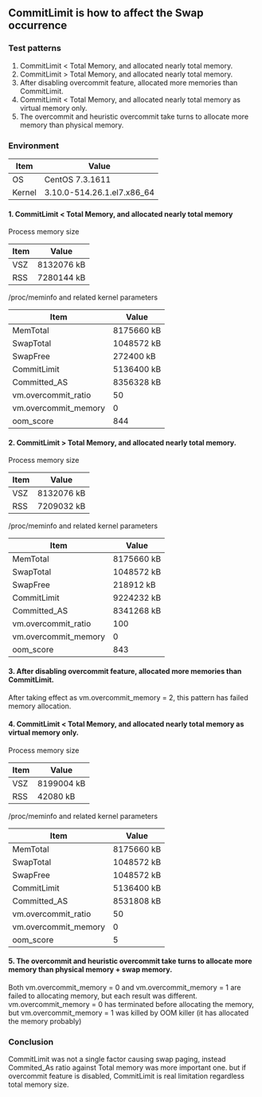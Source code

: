 ## CommitLimit is how to affect the Swap occurrence

### Test patterns

1. CommitLimit < Total Memory, and allocated nearly total memory.
2. CommitLimit > Total Memory, and allocated nearly total memory.
3. After disabling overcommit feature, allocated more memories than CommitLimit.
4. CommitLimit < Total Memory, and allocated nearly total memory as virtual memory only.
5. The overcommit and heuristic overcommit take turns to allocate more memory than physical memory.

### Environment
Item|Value
-|-
OS|CentOS 7.3.1611
Kernel|3.10.0-514.26.1.el7.x86_64

#### 1. CommitLimit < Total Memory, and allocated nearly total memory

Process memory size

Item|Value
-|-
VSZ|8132076 kB
RSS|7280144 kB

/proc/meminfo and related kernel parameters

Item|Value
-|-
MemTotal|8175660 kB
SwapTotal|1048572 kB
SwapFree|272400 kB
CommitLimit|5136400 kB
Committed_AS|8356328 kB
vm.overcommit_ratio|50
vm.overcommit_memory|0
oom_score|844

#### 2. CommitLimit > Total Memory, and allocated nearly total memory.

Process memory size

Item|Value
-|-
VSZ|8132076 kB
RSS|7209032 kB

/proc/meminfo and related kernel parameters

Item|Value
-|-
MemTotal|8175660 kB
SwapTotal|1048572 kB
SwapFree|218912 kB
CommitLimit|9224232 kB
Committed_AS|8341268 kB
vm.overcommit_ratio|100
vm.overcommit_memory|0
oom_score|843

#### 3. After disabling overcommit feature, allocated more memories than CommitLimit.

After taking effect as vm.overcommit_memory = 2, this pattern has failed memory allocation.

#### 4. CommitLimit < Total Memory, and allocated nearly total memory as virtual memory only.

Process memory size

Item|Value
-|-
VSZ|8199004 kB
RSS|42080 kB

/proc/meminfo and related kernel parameters

Item|Value
-|-
MemTotal|8175660 kB
SwapTotal|1048572 kB
SwapFree|1048572 kB
CommitLimit|5136400 kB
Committed_AS|8531808 kB
vm.overcommit_ratio|50
vm.overcommit_memory|0
oom_score|5

#### 5. The overcommit and heuristic overcommit take turns to allocate more memory than physical memory + swap memory.

Both vm.overcommit_memory = 0 and vm.overcommit_memory = 1 are failed to allocating memory, but each result was different.
vm.overcommit_memory = 0 has terminated before allocating the memory, but vm.overcommit_memory = 1 was killed by OOM killer (it has allocated the memory probably)

### Conclusion

CommitLimit was not a single factor causing swap paging, instead Commited_As ratio against Total memory was more important one.
but if overcommit feature is disabled, CommitLimit is real limitation regardless total memory size.
